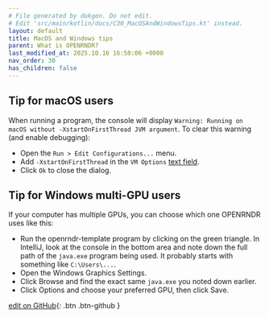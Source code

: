 ```yaml
---
# File generated by dokgen. Do not edit. 
# Edit 'src/main/kotlin/docs/C30_MacOSAndWindowsTips.kt' instead.
layout: default
title: MacOS and Windows tips
parent: What is OPENRNDR?
last_modified_at: 2025.10.16 16:50:06 +0000
nav_order: 30
has_children: false
---
```

 
## Tip for macOS users

When running a program, the console will display 
`Warning: Running on macOS without -XstartOnFirstThread JVM argument`.
To clear this warning (and enable debugging):

* Open the `Run > Edit Configurations...` menu.
* Add `-XstartOnFirstThread` in the `VM Options` [text field](https://stackoverflow.com/a/44184837).
* Click `Ok` to close the dialog.

## Tip for Windows multi-GPU users

If your computer has multiple GPUs, you can choose which one OPENRNDR uses like this:

* Run the openrndr-template program by clicking on the green triangle.
  In IntelliJ, look at the console in the bottom area and 
  note down the full path of the `java.exe` program being used. 
  It probably starts with something like `C:\Users\...`.
* Open the Windows Graphics Settings.
* Click Browse and find the exact same `java.exe` you noted down earlier.
* Click Options and choose your preferred GPU, then click Save. 

[edit on GitHub](https://github.com/openrndr/openrndr-guide/blob/main/src/main/kotlin/docs/C30_MacOSAndWindowsTips.kt){: .btn .btn-github }